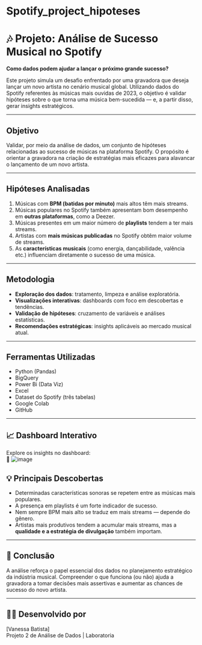 # Spotify_project_hipoteses

# 🎶 Projeto: Análise de Sucesso Musical no Spotify

**Como dados podem ajudar a lançar o próximo grande sucesso?**

Este projeto simula um desafio enfrentado por uma gravadora que deseja lançar um novo artista no cenário musical global. Utilizando dados do Spotify referentes às músicas mais ouvidas de 2023, o objetivo é validar hipóteses sobre o que torna uma música bem-sucedida — e, a partir disso, gerar insights estratégicos.

---

## Objetivo

Validar, por meio da análise de dados, um conjunto de hipóteses relacionadas ao sucesso de músicas na plataforma Spotify. O propósito é orientar a gravadora na criação de estratégias mais eficazes para alavancar o lançamento de um novo artista.

---

## Hipóteses Analisadas

1. Músicas com **BPM (batidas por minuto)** mais altos têm mais streams.
2. Músicas populares no Spotify também apresentam bom desempenho em **outras plataformas**, como a Deezer.
3. Músicas presentes em um maior número de **playlists** tendem a ter mais streams.
4. Artistas com **mais músicas publicadas** no Spotify obtêm maior volume de streams.
5. As **características musicais** (como energia, dançabilidade, valência etc.) influenciam diretamente o sucesso de uma música.

---

## Metodologia

- **Exploração dos dados**: tratamento, limpeza e análise exploratória.
- **Visualizações interativas**: dashboards com foco em descobertas e tendências.
- **Validação de hipóteses**: cruzamento de variáveis e análises estatísticas.
- **Recomendações estratégicas**: insights aplicáveis ao mercado musical atual.

---

##  Ferramentas Utilizadas

- Python (Pandas)
- BigQuery
- Power Bi (Data Viz)
- Excel
- Dataset do Spotify (três tabelas)
- Google Colab
- GitHub

---

## 📈 Dashboard Interativo

Explore os insights no dashboard:  
🔗 ![image](https://github.com/user-attachments/assets/cadc24c5-6f81-471e-b493-6fd181ff3c37)



## 💡 Principais Descobertas

- Determinadas características sonoras se repetem entre as músicas mais populares.
- A presença em playlists é um forte indicador de sucesso.
- Nem sempre BPM mais alto se traduz em mais streams — depende do gênero.
- Artistas mais produtivos tendem a acumular mais streams, mas a **qualidade e a estratégia de divulgação** também importam.

---

## 🧠 Conclusão

A análise reforça o papel essencial dos dados no planejamento estratégico da indústria musical. Compreender o que funciona (ou não) ajuda a gravadora a tomar decisões mais assertivas e aumentar as chances de sucesso do novo artista.

---

## 👩‍💻 Desenvolvido por

[Vanessa Batista]  
Projeto 2 de Análise de Dados | Laboratoria
